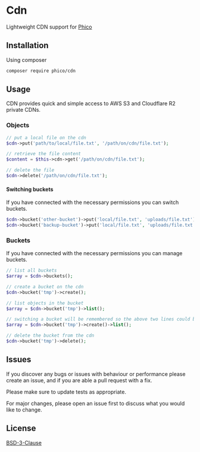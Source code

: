 # Cdn

Lightweight CDN support for [Phico](https://github.com/phico-php/phico)

## Installation

Using composer

```sh
composer require phico/cdn
```

## Usage

CDN provides quick and simple access to AWS S3 and Cloudflare R2 private CDNs.

### Objects

```php
// put a local file on the cdn
$cdn->put('path/to/local/file.txt', '/path/on/cdn/file.txt');

// retrieve the file content
$content = $this->cdn->get('/path/on/cdn/file.txt');

// delete the file
$cdn->delete('/path/on/cdn/file.txt');
```

#### Switching buckets

If you have connected with the necessary permissions you can switch buckets.

```php
$cdn->bucket('other-bucket')->put('local/file.txt', 'uploads/file.txt');
$cdn->bucket('backup-bucket')->put('local/file.txt', 'uploads/file.txt');
```

### Buckets

If you have connected with the necessary permissions you can manage buckets.

```php
// list all buckets
$array = $cdn->buckets();

// create a bucket on the cdn
$cdn->bucket('tmp')->create();

// list objects in the bucket
$array = $cdn->bucket('tmp')->list();

// switching a bucket will be remembered so the above two lines could be shortened to
$array = $cdn->bucket('tmp')->create()->list();

// delete the bucket from the cdn
$cdn->bucket('tmp')->delete();
```

## Issues

If you discover any bugs or issues with behaviour or performance please create an issue, and if you are able a pull request with a fix.

Please make sure to update tests as appropriate.

For major changes, please open an issue first to discuss what you would like to change.

## License

[BSD-3-Clause](https://choosealicense.com/licenses/bsd-3-clause/)
